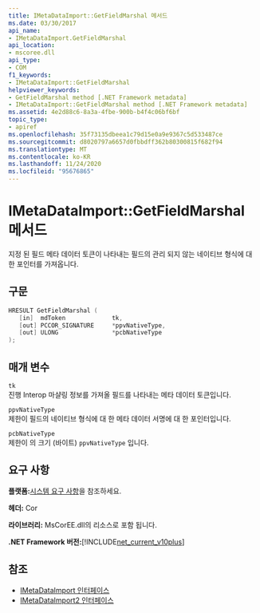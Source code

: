 ```yaml
---
title: IMetaDataImport::GetFieldMarshal 메서드
ms.date: 03/30/2017
api_name:
- IMetaDataImport.GetFieldMarshal
api_location:
- mscoree.dll
api_type:
- COM
f1_keywords:
- IMetaDataImport::GetFieldMarshal
helpviewer_keywords:
- GetFieldMarshal method [.NET Framework metadata]
- IMetaDataImport::GetFieldMarshal method [.NET Framework metadata]
ms.assetid: 4e2d88c6-8a3a-4fbe-900b-b4f4c06bf6bf
topic_type:
- apiref
ms.openlocfilehash: 35f73135dbeea1c79d15e0a9e9367c5d533487ce
ms.sourcegitcommit: d8020797a6657d0fbbdff362b80300815f682f94
ms.translationtype: MT
ms.contentlocale: ko-KR
ms.lasthandoff: 11/24/2020
ms.locfileid: "95676865"
---
```

# <a name="imetadataimportgetfieldmarshal-method"></a>IMetaDataImport::GetFieldMarshal 메서드

지정 된 필드 메타 데이터 토큰이 나타내는 필드의 관리 되지 않는 네이티브 형식에 대 한 포인터를 가져옵니다.  
  
## <a name="syntax"></a>구문  
  
```cpp  
HRESULT GetFieldMarshal (  
   [in]  mdToken             tk,
   [out] PCCOR_SIGNATURE     *ppvNativeType,  
   [out] ULONG               *pcbNativeType
);  
```  
  
## <a name="parameters"></a>매개 변수  

 `tk`  
 진행 Interop 마샬링 정보를 가져올 필드를 나타내는 메타 데이터 토큰입니다.  
  
 `ppvNativeType`  
 제한이 필드의 네이티브 형식에 대 한 메타 데이터 서명에 대 한 포인터입니다.  
  
 `pcbNativeType`  
 제한이 의 크기 (바이트) `ppvNativeType` 입니다.  
  
## <a name="requirements"></a>요구 사항  

 **플랫폼:**[시스템 요구 사항](../../get-started/system-requirements.md)을 참조하세요.  
  
 **헤더:** Cor  
  
 **라이브러리:** MsCorEE.dll의 리소스로 포함 됩니다.  
  
 **.NET Framework 버전:**[!INCLUDE[net_current_v10plus](../../../../includes/net-current-v10plus-md.md)]  
  
## <a name="see-also"></a>참조

- [IMetaDataImport 인터페이스](imetadataimport-interface.md)
- [IMetaDataImport2 인터페이스](imetadataimport2-interface.md)

